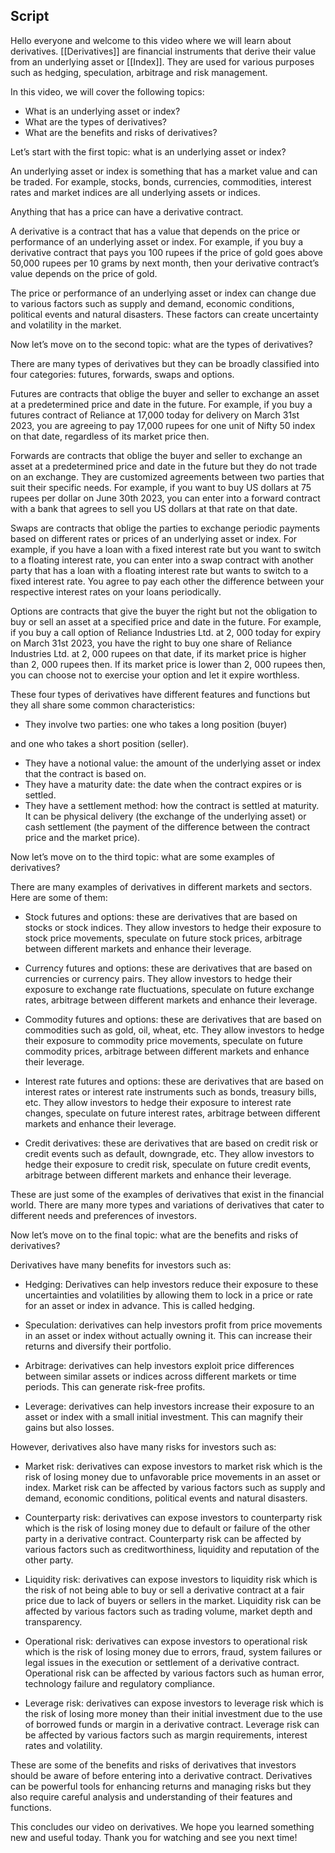 
## Script

Hello everyone and welcome to this video where we will learn about derivatives. [[Derivatives]] are financial instruments that derive their value from an underlying asset or [[Index]]. They are used for various purposes such as hedging, speculation, arbitrage and risk management.

In this video, we will cover the following topics:

-   What is an underlying asset or index?
-   What are the types of derivatives?
-   What are the benefits and risks of derivatives?

Let’s start with the first topic: what is an underlying asset or index?

An underlying asset or index is something that has a market value and can be traded. For example, stocks, bonds, currencies, commodities, interest rates and market indices are all underlying assets or indices.

Anything that has a price can have a derivative contract.

A derivative is a contract that has a value that depends on the price or performance of an underlying asset or index. For example, if you buy a derivative contract that pays you 100 rupees if the price of gold goes above 50,000 rupees per 10 grams by next month, then your derivative contract’s value depends on the price of gold.

The price or performance of an underlying asset or index can change due to various factors such as supply and demand, economic conditions, political events and natural disasters. These factors can create uncertainty and volatility in the market.

Now let’s move on to the second topic: what are the types of derivatives?

There are many types of derivatives but they can be broadly classified into four categories: futures, forwards, swaps and options.

Futures are contracts that oblige the buyer and seller to exchange an asset at a predetermined price and date in the future. For example, if you buy a futures contract of Reliance at 17,000 today for delivery on March 31st 2023, you are agreeing to pay 17,000 rupees for one unit of Nifty 50 index on that date, regardless of its market price then.

Forwards are contracts that oblige the buyer and seller to exchange an asset at a predetermined price and date in the future but they do not trade on an exchange. They are customized agreements between two parties that suit their specific needs. For example, if you want to buy US dollars at 75 rupees per dollar on June 30th 2023, you can enter into a forward contract with a bank that agrees to sell you US dollars at that rate on that date.

Swaps are contracts that oblige the parties to exchange periodic payments based on different rates or prices of an underlying asset or index. For example, if you have a loan with a fixed interest rate but you want to switch to a floating interest rate, you can enter into a swap contract with another party that has a loan with a floating interest rate but wants to switch to a fixed interest rate. You agree to pay each other the difference between your respective interest rates on your loans periodically.

Options are contracts that give the buyer the right but not the obligation to buy or sell an asset at a specified price and date in the future. For example, if you buy a call option of Reliance Industries Ltd. at 2, 000 today for expiry on March 31st 2023, you have the right to buy one share of Reliance Industries Ltd. at 2, 000 rupees on that date, if its market price is higher than 2, 000 rupees then. If its market price is lower than 2, 000 rupees then, you can choose not to exercise your option and let it expire worthless.

These four types of derivatives have different features and functions but they all share some common characteristics:

-   They involve two parties: one who takes a long position (buyer)

and one who takes a short position (seller).

-   They have a notional value: the amount of the underlying asset or index that the contract is based on.
-   They have a maturity date: the date when the contract expires or is settled.
-   They have a settlement method: how the contract is settled at maturity. It can be physical delivery (the exchange of the underlying asset) or cash settlement (the payment of the difference between the contract price and the market price).

Now let’s move on to the third topic: what are some examples of derivatives?

There are many examples of derivatives in different markets and sectors. Here are some of them:

-   Stock futures and options: these are derivatives that are based on stocks or stock indices. They allow investors to hedge their exposure to stock price movements, speculate on future stock prices, arbitrage between different markets and enhance their leverage.
    
-   Currency futures and options: these are derivatives that are based on currencies or currency pairs. They allow investors to hedge their exposure to exchange rate fluctuations, speculate on future exchange rates, arbitrage between different markets and enhance their leverage.
    
-   Commodity futures and options: these are derivatives that are based on commodities such as gold, oil, wheat, etc. They allow investors to hedge their exposure to commodity price movements, speculate on future commodity prices, arbitrage between different markets and enhance their leverage.
    
-   Interest rate futures and options: these are derivatives that are based on interest rates or interest rate instruments such as bonds, treasury bills, etc. They allow investors to hedge their exposure to interest rate changes, speculate on future interest rates, arbitrage between different markets and enhance their leverage.
    
-   Credit derivatives: these are derivatives that are based on credit risk or credit events such as default, downgrade, etc. They allow investors to hedge their exposure to credit risk, speculate on future credit events, arbitrage between different markets and enhance their leverage.
    

These are just some of the examples of derivatives that exist in the financial world. There are many more types and variations of derivatives that cater to different needs and preferences of investors.

Now let’s move on to the final topic: what are the benefits and risks of derivatives?

Derivatives have many benefits for investors such as:

-   Hedging: Derivatives can help investors reduce their exposure to these uncertainties and volatilities by allowing them to lock in a price or rate for an asset or index in advance. This is called hedging.
    
-   Speculation: derivatives can help investors profit from price movements in an asset or index without actually owning it. This can increase their returns and diversify their portfolio.
    
-   Arbitrage: derivatives can help investors exploit price differences between similar assets or indices across different markets or time periods. This can generate risk-free profits.
    
-   Leverage: derivatives can help investors increase their exposure to an asset or index with a small initial investment. This can magnify their gains but also losses.
    

However, derivatives also have many risks for investors such as:

-   Market risk: derivatives can expose investors to market risk which is the risk of losing money due to unfavorable price movements in an asset or index. Market risk can be affected by various factors such as supply and demand, economic conditions, political events and natural disasters.
    
-   Counterparty risk: derivatives can expose investors to counterparty risk which is the risk of losing money due to default or failure of the other party in a derivative contract. Counterparty risk can be affected by various factors such as creditworthiness, liquidity and reputation of the other party.
    
-   Liquidity risk: derivatives can expose investors to liquidity risk which is the risk of not being able to buy or sell a derivative contract at a fair price due to lack of buyers or sellers in the market. Liquidity risk can be affected by various factors such as trading volume, market depth and transparency.
    

-   Operational risk: derivatives can expose investors to operational risk which is the risk of losing money due to errors, fraud, system failures or legal issues in the execution or settlement of a derivative contract. Operational risk can be affected by various factors such as human error, technology failure and regulatory compliance.
    
-   Leverage risk: derivatives can expose investors to leverage risk which is the risk of losing more money than their initial investment due to the use of borrowed funds or margin in a derivative contract. Leverage risk can be affected by various factors such as margin requirements, interest rates and volatility.
    

These are some of the benefits and risks of derivatives that investors should be aware of before entering into a derivative contract. Derivatives can be powerful tools for enhancing returns and managing risks but they also require careful analysis and understanding of their features and functions.

This concludes our video on derivatives. We hope you learned something new and useful today. Thank you for watching and see you next time!
